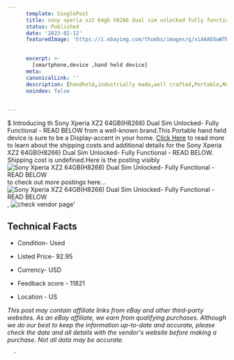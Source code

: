 ```yaml
---
      template: SinglePost
      title: sony xperia xz2 64gb h8266 dual sim unlocked fully functional read below
      status: Published
      date: '2023-02-12'
      featuredImage: 'https://i.ebayimg.com/thumbs/images/g/xiAAAOSwWTBg3153/s-l225.jpg'
       

      excerpt: >-
        [smartphone,device ,hand held device]
      meta:
      canonicalLink: ''
      description: [handheld,industrially made,well crafted,Portable,Mobile,Compact,Convenient,Lightweight,Maneuverable,Man-portable,Miniature,Carriable,Hand-held,Light,Holdable,Transportable,Mobile device,Pocket-sized,On-the-go,Wireless,Cordless,Compact size,Convenient size, smartphone,device ,hand held device]
      noindex: false
      

---
```

$
      Introducing th Sony Xperia XZ2 64GB(H8266) Dual Sim Unlocked- Fully Functional - READ BELOW from a well-known brand.This Portable hand held device is sure to be a Display-accent in your home. [Click Here](https://www.ebay.com/itm/134377623166?hash=item1f4987ce7e%3Ag%3AxiAAAOSwWTBg3153&mkevt=1&mkcid=1&mkrid=711-53200-19255-0&campid=%253CePNCampaignId%253E&customid=%253CreferenceId%253E&toolid=10049) to read more to learn about the shipping costs and additional details for the Sony Xperia XZ2 64GB(H8266) Dual Sim Unlocked- Fully Functional - READ BELOW. Shipping cost is undefined.Here is the posting visibly ![Sony Xperia XZ2 64GB(H8266) Dual Sim Unlocked- Fully Functional - READ BELOW](https://i.ebayimg.com/thumbs/images/g/xiAAAOSwWTBg3153/s-l225.jpg) to check out more postings here... ![Sony Xperia XZ2 64GB(H8266) Dual Sim Unlocked- Fully Functional - READ BELOW](https://i.ebayimg.com/images/g/xiAAAOSwWTBg3153/s-l1200.jpg), ![check vendor page](https://origin-galleryplus.ebayimg.com/ws/web/134377623166_2_0_1/225x225.jpg,https://origin-galleryplus.ebayimg.com/ws/web/134377623166_3_0_1/225x225.jpg,https://origin-galleryplus.ebayimg.com/ws/web/134377623166_4_0_1/225x225.jpg,https://origin-galleryplus.ebayimg.com/ws/web/134377623166_5_0_1/225x225.jpg,https://origin-galleryplus.ebayimg.com/ws/web/134377623166_6_0_1/225x225.jpg,https://origin-galleryplus.ebayimg.com/ws/web/134377623166_7_0_1/225x225.jpg)'

      

 ## Technical Facts 



     
      

 - Condition- Used 


      

 - Listed Price- 92.95 


      

 - Currency- USD 


      

 - Feedback score - 11821 


      

 - Location - US 


      
      

 *_This post may contain affiliate links from eBay and other third-party websites. As an eBay affiliate, we earn from qualifying purchases. Although we do our best to keep the information up-to-date and accurate, please check the date and all details with the vendor's website before making a purchase. Not all data may be accurate._*




      -
